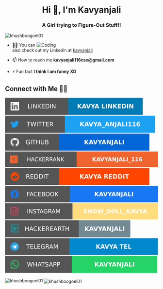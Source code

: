

<h1 align="center">Hi 👋, I'm Kavyanjali</h1>

<h3 align="center">A Girl trying to Figure-Out Stuff!!</h3>



<p align="left"> <img src="https://komarev.com/ghpvc/?username=khushboogoel01&label=Profile%20views&color=129e00&style=plastic" alt="khushboogoel01" /> </p>

<img align="right" alt="Coding" width="400" src="https://cdn.dribbble.com/users/2646423/screenshots/5507196/computer.gif">



- 👨‍💻 You can also check out my Linkedin at [kavyanjali](https://www.linkedin.com/in/r-kavyanjali-a1b94018b/)



- 📫 How to reach me **kavyanjali116cse@gmail.com**



- ⚡ Fun fact **I think I am funny XD**



## Connect with Me 🤝🏻

[![LinkedIn](https://raw.githubusercontent.com/kavyanjali507/kavyanjali507/master/soc/li.svg)](https://www.linkedin.com/in/r-kavyanjali-a1b94018b/) [![Twitter](https://raw.githubusercontent.com/kavyanjali507/kavyanjali507/master/soc/tw.svg)](https://twitter.com/Kavya_anjali116)[![GitHub](https://raw.githubusercontent.com/kavyanjali507/kavyanjali507/master/soc/gh.svg)](https://github.com/kavyanjali507)[![Hackerrank](https://raw.githubusercontent.com/kavyanjali507/kavyanjali507/master/soc/hn.svg)](https://www.hackerrank.com/kavyanjali116) [![Reddit](https://raw.githubusercontent.com/kavyanjali507/kavyanjali507/master/soc/r.svg)](https://www.reddit.com/user/kavya_anjali116) [![Facebook](https://raw.githubusercontent.com/kavyanjali507/kavyanjali507/master/soc/fb.svg)](https://www.facebook.com/rangaseeli.kavyanjali.9) [![Instagram](https://raw.githubusercontent.com/kavyanjali507/kavyanjali507/master/soc/ig.svg)](https://instagram.com/kavyanjali507) [![Hackerearth](https://raw.githubusercontent.com/kavyanjali507/kavyanjali507/master/soc/hh.svg)](https://www.hackerearth.com/@kavyanjali6) [![Telegram](https://raw.githubusercontent.com/kavyanjali507/kavyanjali507/master/soc/tg.svg)](https://t.me/kavyanjali116) [![WhatsApp](https://raw.githubusercontent.com/kavyanjali507/kavyanjali507/master/soc/wa.svg)](https://api.whatsapp.com/send?phone=+919652015819)



<!--<h3 align="left">Languages and Tools:</h3>

<p align="left"> <a href="https://www.cprogramming.com/" target="_blank"> <img src="https://devicons.github.io/devicon/devicon.git/icons/c/c-original.svg" alt="c" width="40" height="40"/> </a> <a href="https://www.w3schools.com/cpp/" target="_blank"> <img src="https://devicons.github.io/devicon/devicon.git/icons/cplusplus/cplusplus-original.svg" alt="cplusplus" width="40" height="40"/> </a> <a href="https://www.w3schools.com/css/" target="_blank"> <img src="https://devicons.github.io/devicon/devicon.git/icons/css3/css3-original-wordmark.svg" alt="css3" width="40" height="40"/> </a> <a href="https://www.figma.com/" target="_blank"> <img src="https://www.vectorlogo.zone/logos/figma/figma-icon.svg" alt="figma" width="40" height="40"/> </a> <a href="https://flutter.dev" target="_blank"> <img src="https://www.vectorlogo.zone/logos/flutterio/flutterio-icon.svg" alt="flutter" width="40" height="40"/> </a> <a href="https://git-scm.com/" target="_blank"> <img src="https://www.vectorlogo.zone/logos/git-scm/git-scm-icon.svg" alt="git" width="40" height="40"/> </a> <a href="https://www.w3.org/html/" target="_blank"> <img src="https://devicons.github.io/devicon/devicon.git/icons/html5/html5-original-wordmark.svg" alt="html5" width="40" height="40"/> </a> <a href="https://www.linux.org/" target="_blank"> <img src="https://devicons.github.io/devicon/devicon.git/icons/linux/linux-original.svg" alt="linux" width="40" height="40"/> </a> <a href="https://www.photoshop.com/en" target="_blank"> <img src="https://devicons.github.io/devicon/devicon.git/icons/photoshop/photoshop-plain.svg" alt="photoshop" width="40" height="40"/> </a> <a href="https://www.python.org" target="_blank"> <img src="https://devicons.github.io/devicon/devicon.git/icons/python/python-original.svg" alt="python" width="40" height="40"/> </a> </p>

-->

<p><img align="left" src="https://github-readme-stats.vercel.app/api/top-langs?username=khushboogoel01&show_icons=true&locale=en&layout=compact" alt="khushboogoel01" /></p>



<p>&nbsp;<img align="center" src="https://github-readme-stats.vercel.app/api?username=khushboogoel01&show_icons=true&locale=en" alt="khushboogoel01" /></p>











